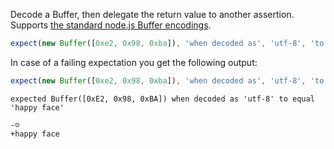 Decode a Buffer, then delegate the return value to another assertion. Supports
[the standard node.js Buffer encodings](https://nodejs.org/api/buffer.html#buffer_buffer).

```js
expect(new Buffer([0xe2, 0x98, 0xba]), 'when decoded as', 'utf-8', 'to equal', '☺');
```

In case of a failing expectation you get the following output:

```js
expect(new Buffer([0xe2, 0x98, 0xba]), 'when decoded as', 'utf-8', 'to equal', 'happy face');
```

```output
expected Buffer([0xE2, 0x98, 0xBA]) when decoded as 'utf-8' to equal 'happy face'

-☺
+happy face
```